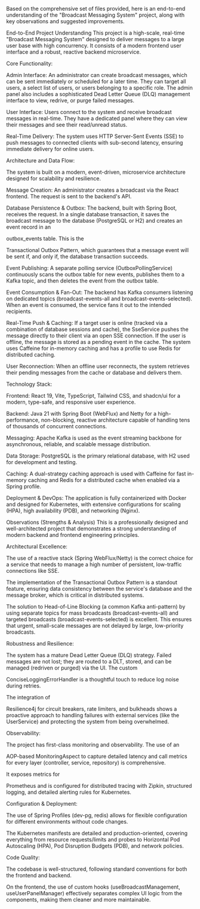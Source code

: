 Based on the comprehensive set of files provided, here is an end-to-end understanding of the "Broadcast Messaging System" project, along with key observations and suggested improvements.

End-to-End Project Understanding
This project is a high-scale, real-time "Broadcast Messaging System" designed to deliver messages to a large user base with high concurrency. It consists of a modern frontend user interface and a robust, reactive backend microservice.

Core Functionality:

Admin Interface: An administrator can create broadcast messages, which can be sent immediately or scheduled for a later time. They can target all users, a select list of users, or users belonging to a specific role. The admin panel also includes a sophisticated Dead Letter Queue (DLQ) management interface to view, redrive, or purge failed messages.

User Interface: Users connect to the system and receive broadcast messages in real-time. They have a dedicated panel where they can view their messages and see their read/unread status.

Real-Time Delivery: The system uses HTTP Server-Sent Events (SSE) to push messages to connected clients with sub-second latency, ensuring immediate delivery for online users.


Architecture and Data Flow:

The system is built on a modern, event-driven, microservice architecture designed for scalability and resilience.

Message Creation: An administrator creates a broadcast via the React frontend. The request is sent to the backend's API.

Database Persistence & Outbox: The backend, built with Spring Boot, receives the request. In a single database transaction, it saves the broadcast message to the database (PostgreSQL or H2) and creates an event record in an 

outbox_events table. This is the 


Transactional Outbox Pattern, which guarantees that a message event will be sent if, and only if, the database transaction succeeds.

Event Publishing: A separate polling service (OutboxPollingService) continuously scans the outbox table for new events, publishes them to a Kafka topic, and then deletes the event from the outbox table.

Event Consumption & Fan-Out: The backend has Kafka consumers listening on dedicated topics (broadcast-events-all and broadcast-events-selected). When an event is consumed, the service fans it out to the intended recipients.

Real-Time Push & Caching: If a target user is online (tracked via a combination of database sessions and cache), the SseService pushes the message directly to their client via an open SSE connection. If the user is offline, the message is stored as a pending event in the cache. The system uses Caffeine for in-memory caching and has a profile to use Redis for distributed caching.

User Reconnection: When an offline user reconnects, the system retrieves their pending messages from the cache or database and delivers them.

Technology Stack:


Frontend: React 19, Vite, TypeScript, Tailwind CSS, and shadcn/ui for a modern, type-safe, and responsive user experience.

Backend: Java 21 with Spring Boot (WebFlux) and Netty for a high-performance, non-blocking, reactive architecture capable of handling tens of thousands of concurrent connections.

Messaging: Apache Kafka is used as the event streaming backbone for asynchronous, reliable, and scalable message distribution.

Data Storage: PostgreSQL is the primary relational database, with H2 used for development and testing.

Caching: A dual-strategy caching approach is used with Caffeine for fast in-memory caching and Redis for a distributed cache when enabled via a Spring profile.

Deployment & DevOps: The application is fully containerized with Docker and designed for Kubernetes, with extensive configurations for scaling (HPA), high availability (PDB), and networking (Nginx).

Observations (Strengths & Analysis)
This is a professionally designed and well-architected project that demonstrates a strong understanding of modern backend and frontend engineering principles.

Architectural Excellence:

The use of a reactive stack (Spring WebFlux/Netty) is the correct choice for a service that needs to manage a high number of persistent, low-traffic connections like SSE.

The implementation of the Transactional Outbox Pattern is a standout feature, ensuring data consistency between the service's database and the message broker, which is critical in distributed systems.

The solution to Head-of-Line Blocking (a common Kafka anti-pattern) by using separate topics for mass broadcasts (broadcast-events-all) and targeted broadcasts (broadcast-events-selected) is excellent. This ensures that urgent, small-scale messages are not delayed by large, low-priority broadcasts.


Robustness and Resilience:

The system has a mature Dead Letter Queue (DLQ) strategy. Failed messages are not lost; they are routed to a DLT, stored, and can be managed (redriven or purged) via the UI. The custom 

ConciseLoggingErrorHandler is a thoughtful touch to reduce log noise during retries.

The integration of 

Resilience4j for circuit breakers, rate limiters, and bulkheads shows a proactive approach to handling failures with external services (like the UserService) and protecting the system from being overwhelmed.

Observability:

The project has first-class monitoring and observability. The use of an 

AOP-based MonitoringAspect to capture detailed latency and call metrics for every layer (controller, service, repository) is comprehensive.

It exposes metrics for 

Prometheus and is configured for distributed tracing with Zipkin, structured logging, and detailed alerting rules for Kubernetes.

Configuration & Deployment:

The use of Spring Profiles (dev-pg, redis) allows for flexible configuration for different environments without code changes.

The Kubernetes manifests are detailed and production-oriented, covering everything from resource requests/limits and probes to Horizontal Pod Autoscaling (HPA), Pod Disruption Budgets (PDB), and network policies.


Code Quality:

The codebase is well-structured, following standard conventions for both the frontend and backend.

On the frontend, the use of custom hooks (useBroadcastManagement, useUserPanelManager) effectively separates complex UI logic from the components, making them cleaner and more maintainable.